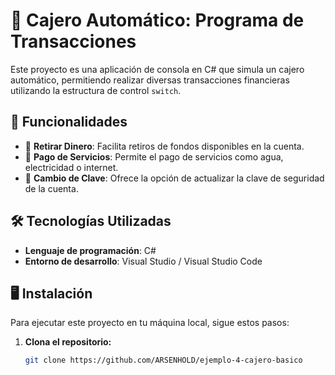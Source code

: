 # 🏧 Cajero Automático: Programa de Transacciones  

Este proyecto es una aplicación de consola en C# que simula un cajero automático, permitiendo realizar diversas transacciones financieras utilizando la estructura de control `switch`.  

## 🚀 Funcionalidades  

- 🏦 **Retirar Dinero**: Facilita retiros de fondos disponibles en la cuenta.  
- 📄 **Pago de Servicios**: Permite el pago de servicios como agua, electricidad o internet.  
- 🔑 **Cambio de Clave**: Ofrece la opción de actualizar la clave de seguridad de la cuenta.  

## 🛠 Tecnologías Utilizadas  

- **Lenguaje de programación**: C#  
- **Entorno de desarrollo**: Visual Studio / Visual Studio Code  

## 🖥 Instalación  

Para ejecutar este proyecto en tu máquina local, sigue estos pasos:  

1. **Clona el repositorio:**  
   ```bash
   git clone https://github.com/ARSENHOLD/ejemplo-4-cajero-basico
